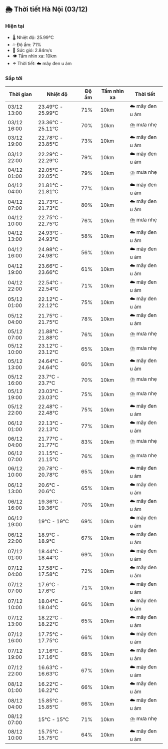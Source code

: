 ## 🌦️ Thời tiết Hà Nội (03/12)

### Hiện tại

- 🌡️ Nhiệt độ: 25.99℃
- 💦 Độ ẩm: 71%
- 💨 Sức gió: 2.84m/s
- 👁️ Tầm nhìn xa: 10km
- ☂️ Thời tiết: ☁️ mây đen u ám

### Sắp tới

| Thời gian | Nhiệt độ | Độ ẩm | Tầm nhìn xa | Thời tiết |
| --- | --- | --- | --- | --- |
| 03/12 13:00 | 23.49℃ - 25.99℃ | 71% | 10km | ☁️ mây đen u ám |
| 03/12 16:00 | 23.36℃ - 25.11℃ | 70% | 10km | ⛈️ mưa nhẹ |
| 03/12 19:00 | 22.78℃ - 23.85℃ | 73% | 10km | ☁️ mây đen u ám |
| 03/12 22:00 | 22.29℃ - 22.29℃ | 79% | 10km | ☁️ mây đen u ám |
| 04/12 01:00 | 22.05℃ - 22.05℃ | 79% | 10km | ⛈️ mưa nhẹ |
| 04/12 04:00 | 21.81℃ - 21.81℃ | 77% | 10km | ☁️ mây đen u ám |
| 04/12 07:00 | 21.73℃ - 21.73℃ | 80% | 10km | ☁️ mây đen u ám |
| 04/12 10:00 | 22.75℃ - 22.75℃ | 76% | 10km | ⛈️ mưa nhẹ |
| 04/12 13:00 | 24.93℃ - 24.93℃ | 58% | 10km | ☁️ mây đen u ám |
| 04/12 16:00 | 24.98℃ - 24.98℃ | 56% | 10km | ☁️ mây đen u ám |
| 04/12 19:00 | 23.66℃ - 23.66℃ | 61% | 10km | ☁️ mây đen u ám |
| 04/12 22:00 | 22.54℃ - 22.54℃ | 71% | 10km | ☁️ mây đen u ám |
| 05/12 01:00 | 22.12℃ - 22.12℃ | 75% | 10km | ☁️ mây đen u ám |
| 05/12 04:00 | 21.75℃ - 21.75℃ | 78% | 10km | ☁️ mây đen u ám |
| 05/12 07:00 | 21.88℃ - 21.88℃ | 76% | 10km | ⛈️ mưa nhẹ |
| 05/12 10:00 | 23.12℃ - 23.12℃ | 65% | 10km | ⛈️ mưa nhẹ |
| 05/12 13:00 | 24.64℃ - 24.64℃ | 60% | 10km | ☁️ mây đen u ám |
| 05/12 16:00 | 23.7℃ - 23.7℃ | 70% | 10km | ⛈️ mưa nhẹ |
| 05/12 19:00 | 23.03℃ - 23.03℃ | 75% | 10km | ⛈️ mưa nhẹ |
| 05/12 22:00 | 22.48℃ - 22.48℃ | 75% | 10km | ☁️ mây đen u ám |
| 06/12 01:00 | 22.13℃ - 22.13℃ | 77% | 10km | ☁️ mây đen u ám |
| 06/12 04:00 | 21.77℃ - 21.77℃ | 83% | 10km | ⛈️ mưa nhẹ |
| 06/12 07:00 | 21.15℃ - 21.15℃ | 76% | 10km | ⛈️ mưa nhẹ |
| 06/12 10:00 | 20.78℃ - 20.78℃ | 65% | 10km | ☁️ mây đen u ám |
| 06/12 13:00 | 20.6℃ - 20.6℃ | 65% | 10km | ☁️ mây đen u ám |
| 06/12 16:00 | 19.36℃ - 19.36℃ | 70% | 10km | ☁️ mây đen u ám |
| 06/12 19:00 | 19℃ - 19℃ | 69% | 10km | ☁️ mây đen u ám |
| 06/12 22:00 | 18.9℃ - 18.9℃ | 67% | 10km | ☁️ mây đen u ám |
| 07/12 01:00 | 18.44℃ - 18.44℃ | 69% | 10km | ☁️ mây đen u ám |
| 07/12 04:00 | 17.58℃ - 17.58℃ | 72% | 10km | ☁️ mây đen u ám |
| 07/12 07:00 | 17.6℃ - 17.6℃ | 71% | 10km | ☁️ mây đen u ám |
| 07/12 10:00 | 18.04℃ - 18.04℃ | 66% | 10km | ☁️ mây đen u ám |
| 07/12 13:00 | 18.22℃ - 18.22℃ | 65% | 10km | ☁️ mây đen u ám |
| 07/12 16:00 | 17.75℃ - 17.75℃ | 66% | 10km | ☁️ mây đen u ám |
| 07/12 19:00 | 17.16℃ - 17.16℃ | 68% | 10km | ☁️ mây đen u ám |
| 07/12 22:00 | 16.63℃ - 16.63℃ | 67% | 10km | ☁️ mây đen u ám |
| 08/12 01:00 | 16.22℃ - 16.22℃ | 66% | 10km | ☁️ mây đen u ám |
| 08/12 04:00 | 15.85℃ - 15.85℃ | 66% | 10km | ☁️ mây đen u ám |
| 08/12 07:00 | 15℃ - 15℃ | 71% | 10km | ⛈️ mưa nhẹ |
| 08/12 10:00 | 15.75℃ - 15.75℃ | 64% | 10km | ☁️ mây đen u ám |
